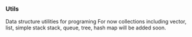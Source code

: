 ### Utils
Data structure utilities for programing
For now collections including vector, list, simple stack
stack, queue, tree, hash map will be added soon.
